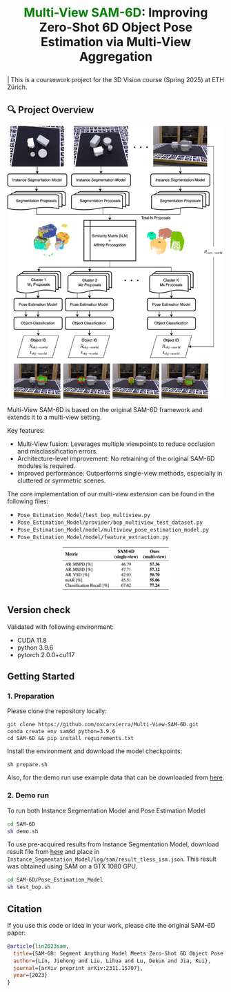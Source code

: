 # <p align="center"> <font color=#008000>Multi-View SAM-6D</font>: Improving Zero-Shot 6D Object Pose Estimation via Multi-View Aggregation</p>

| This is a coursework project for the 3D Vision course (Spring 2025) at ETH Zürich.


## 🔍 Project Overview

![System Architecture](images/multiview_architecture_diagram.png)

Multi-View SAM-6D is based on the original SAM-6D framework and extends it to a multi-view setting.

Key features:
- Multi-View fusion: Leverages multiple viewpoints to reduce occlusion and misclassification errors.
- Architecture-level improvement: No retraining of the original SAM-6D modules is required.
- Improved performance: Outperforms single-view methods, especially in cluttered or symmetric scenes.

The core implementation of our multi-view extension can be found in the following files:

- `Pose_Estimation_Model/test_bop_multiview.py` 
- `Pose_Estimation_Model/provider/bop_multiview_test_dataset.py`
- `Pose_Estimation_Model/model/multiview_pose_estimation_model.py`
- `Pose_Estimation_Model/model/feature_extraction.py`


<center>
    <img src="images/multiview-sam6d-result.png" alt="Multiview-SAM-6D-Result" width="50%"/>
</center>

## Version check
Validated with following environment: 
- CUDA 11.8
- python 3.9.6
- pytorch 2.0.0+cu117

## Getting Started

### 1. Preparation
Please clone the repository locally:
```
git clone https://github.com/oxcarxierra/Multi-View-SAM-6D.git
conda create env sam6d python=3.9.6
cd SAM-6D && pip install requirements.txt
```

Install the environment and download the model checkpoints:
```
sh prepare.sh
```

Also, for the demo run use example data that can be downloaded from [here](https://drive.google.com/file/d/1xvcLY7Y7xjXKOSCwrHqQV3OdssjMuPOp/view?usp=sharing).

### 2. Demo run
To run both Instance Segmentation Model and Pose Estimation Model

```bash
cd SAM-6D
sh demo.sh
```

To use pre-acquired results from Instance Segmentation Model, download result file from [here](https://drive.google.com/file/d/1gZw8sRvr-8C2gbzO8yfg5151Sw-_Wvx3/view?usp=sharing) and place in `Instance_Segmentation_Model/log/sam/result_tless_ism.json`.
This result was obtained using SAM on a GTX 1080 GPU.

```bash
cd SAM-6D/Pose_Estimation_Model
sh test_bop.sh
```

## Citation

If you use this code or idea in your work, please cite the original SAM-6D paper:

```bibtex
@article{lin2023sam,
  title={SAM-6D: Segment Anything Model Meets Zero-Shot 6D Object Pose Estimation},
  author={Lin, Jiehong and Liu, Lihua and Lu, Dekun and Jia, Kui},
  journal={arXiv preprint arXiv:2311.15707},
  year={2023}
}
```
